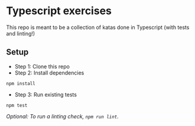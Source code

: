 # Typescript exercises

This repo is meant to be a collection of katas done in Typescript (with tests and linting!)

## Setup

- Step 1: Clone this repo
- Step 2: Install dependencies

```
npm install
```

- Step 3: Run existing tests

```
npm test
```

_Optional: To run a linting check, `npm run lint`._
